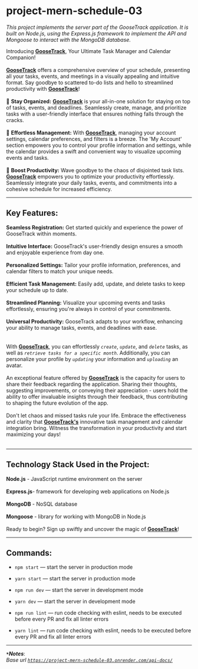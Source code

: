 # project-mern-schedule-03

_This project implements the server part of the GooseTrack application. It is built on Node.js,
using the Express.js framework to implement the API and Mongoose to interact with the MongoDB
database._

Introducing [**GooseTrack**](https://werewolfdevlearn.github.io/project-mern-schedule-01/), Your
Ultimate Task Manager and Calendar Companion!</br></br>
[**GooseTrack**](https://werewolfdevlearn.github.io/project-mern-schedule-01/) offers a
comprehensive overview of your schedule, presenting all your tasks, events, and meetings in a
visually appealing and intuitive format. Say goodbye to scattered to-do lists and hello to
streamlined productivity with
[**GooseTrack**](https://werewolfdevlearn.github.io/project-mern-schedule-01/)!</br></br>📅 **Stay
Organized:** [**GooseTrack**](https://werewolfdevlearn.github.io/project-mern-schedule-01/) is your
all-in-one solution for staying on top of tasks, events, and deadlines. Seamlessly create, manage,
and prioritize tasks with a user-friendly interface that ensures nothing falls through the
cracks.</br></br>🎯 **Effortless Management:** With
[**GooseTrack**](https://werewolfdevlearn.github.io/project-mern-schedule-01/), managing your
account settings, calendar preferences, and filters is a breeze. The 'My Account' section empowers
you to control your profile information and settings, while the calendar provides a swift and
convenient way to visualize upcoming events and tasks.</br></br>🚀 **Boost Productivity:** Wave
goodbye to the chaos of disjointed task lists.
[**GooseTrack**](https://werewolfdevlearn.github.io/project-mern-schedule-01/) empowers you to
optimize your productivity effortlessly. Seamlessly integrate your daily tasks, events, and
commitments into a cohesive schedule for increased efficiency.

---

## **Key Features:**

**Seamless Registration:** Get started quickly and experience the power of GooseTrack within
moments.</br></br>**Intuitive Interface:** GooseTrack's user-friendly design ensures a smooth and
enjoyable experience from day one.</br></br>**Personalized Settings:** Tailor your profile
information, preferences, and calendar filters to match your unique needs.</br></br>**Efficient Task
Management:** Easily add, update, and delete tasks to keep your schedule up to
date.</br></br>**Streamlined Planning:** Visualize your upcoming events and tasks effortlessly,
ensuring you're always in control of your commitments.</br></br>**Universal Productivity:**
GooseTrack adapts to your workflow, enhancing your ability to manage tasks, events, and deadlines
with ease.</br></br></br> With
[**GooseTrack**](https://werewolfdevlearn.github.io/project-mern-schedule-01/), you can effortlessly
_`create`_, _`update`_, and _`delete`_ tasks, as well as _`retrieve tasks for a specific month`_.
Additionally, you can personalize your profile by _`updating`_ your information and _`uploading`_ an
avatar.</br></br>An exceptional feature offered by
[**GooseTrack**](https://werewolfdevlearn.github.io/project-mern-schedule-01/) is the capacity for
users to share their feedback regarding the application. Sharing their thoughts, suggesting
improvements, or conveying their appreciation - users hold the ability to offer invaluable insights
through their feedback, thus contributing to shaping the future evolution of the app.</br></br>Don't
let chaos and missed tasks rule your life. Embrace the effectiveness and clarity that
[**GooseTrack's**](https://werewolfdevlearn.github.io/project-mern-schedule-01/) innovative task
management and calendar integration bring. Witness the transformation in your productivity and start
maximizing your days!</br></br>

---

## **Technology Stack Used in the Project:**

**Node.js** - JavaScript runtime environment on the server </br></br> **Express.js**- framework for
developing web applications on Node.js </br></br> **MongoDB** - NoSQL database </br></br>
**Mongoose** - library for working with MongoDB in Node.js </br></br>Ready to begin? Sign up swiftly
and uncover the magic of
[**GooseTrack**](https://werewolfdevlearn.github.io/project-mern-schedule-01/)!

---

## Commands:

- `npm start` &mdash; start the server in production mode
- `yarn start` &mdash; start the server in production mode

- `npm run dev` &mdash; start the server in development mode
- `yarn dev` &mdash; start the server in development mode

- `npm run lint` &mdash; run code checking with eslint, needs to be executed before every PR and fix
  all linter errors
- `yarn lint` &mdash; run code checking with eslint, needs to be executed before every PR and fix
  all linter errors

---

**_`*`Notes_**:</br>_Base url
[`https://project-mern-schedule-03.onrender.com/api-docs/`](https://project-mern-schedule-03.onrender.com/api-docs/)_
